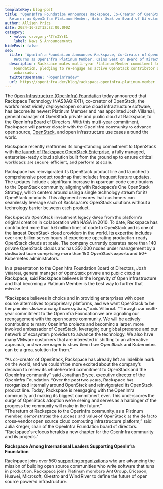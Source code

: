 ```yaml
---
templateKey: blog-post
title: "OpenInfra Foundation Announces Rackspace, Co-Creator of OpenStack,
  Returns as OpenInfra Platinum Member, Gains Seat on Board of Directors  "
author: Allison Price
date: 2024-10-22T12:22:00.000Z
category:
  - value: category-A7fnZYrE1
    label: News & Announcements
hidePost: false
seo:
  title: "OpenInfra Foundation Announces Rackspace, Co-Creator of OpenStack,
    Returns as OpenInfra Platinum Member, Gains Seat on Board of Directors  "
  description: Rackspace makes multi-year Platinum Member commitment to OpenInfra
    Foundation, pledging to re-engage as active OpenStack contributor and
    ambassador.
  twitterUsername: "@openinfradev"
  url: https://openinfra.dev/blog/rackspace-openinfra-platinum-member
---
```

The [Open Infrastructure (OpenInfra) Foundation](http://openinfra.dev) today announced that Rackspace Technology (NASDAQ:RXT), co-creator of OpenStack, the world’s most widely deployed open source cloud infrastructure software, has become its newest Platinum Member and has appointed Josh Villareal, general manager of OpenStack private and public cloud at Rackspace, to the OpenInfra Board of Directors. With this multi-year commitment, Rackspace will partner closely with the OpenInfra community to advance open source, [OpenStack](https://www.openstack.org/), and open infrastructure use cases around the world.

Rackspace recently reaffirmed its long-standing commitment to OpenStack with [the launch of Rackspace OpenStack Enterprise](https://www.globenewswire.com/news-release/2024/08/20/2932865/0/en/Rackspace-Technology-Delivers-on-Long-standing-Commitment-to-OpenStack-Community-with-Launch-of-OpenStack-Enterprise.html), a fully managed, enterprise-ready cloud solution built from the ground up to ensure critical workloads are secure, efficient, and perform at scale. 

Rackspace has reinvigorated its OpenStack product line and launched a comprehensive product roadmap that includes frequent feature updates. The updates include a significant increase in upstream code contributions to the OpenStack community, aligning with Rackspace’s One OpenStack Strategy, which centers around using a single technology stream for its OpenStack products. This alignment ensures that customers can seamlessly leverage each of Rackspace’s OpenStack solutions without a technology barrier between each product.

Rackspace’s OpenStack investment legacy dates from the platform’s original creation in collaboration with NASA in 2010. To date, Rackspace has contributed more than 5.6 million lines of code to OpenStack and is one of the largest OpenStack cloud providers in the world. Its expertise includes over one billion server hours of experience operating production-ready OpenStack clouds at scale. The company currently operates more than 140 private OpenStack clouds and has 350,000 nodes under management by a dedicated team comprising more than 150 OpenStack experts and 50+ Kubernetes administrators.

In a presentation to the OpenInfra Foundation Board of Directors, Josh Villareal, general manager of OpenStack private and public cloud at Rackspace, said Rackspace believes in the longevity of Open Infrastructure and that becoming a Platinum Member is the best way to further that mission. 

“Rackspace believes in choice and in providing enterprises with open source alternatives to proprietary platforms, and we want OpenStack to be the premier choice among those options,” said Villareal. “Through our multi-year commitment to the OpenInfra Foundation we are signaling our reengagement with the open source community. We will be actively contributing to many OpenInfra projects and becoming a larger, more involved ambassador of OpenStack, leveraging our global presence and our network of ecosystem providers to advance the technology. We also have many VMware customers that are interested in shifting to an alternative approach, and we are eager to show them how OpenStack and Kubernetes can be a great solution for them.”

“As co-creator of OpenStack, Rackspace has already left an indelible mark on the world, and we couldn’t be more excited about the company’s decision to renew its wholehearted commitment to OpenStack and the OpenInfra community,” said Jonathan Bryce, executive director of the OpenInfra Foundation. “Over the past two years, Rackspace has reorganized internally around OpenStack and reinvigorated its OpenStack product line. Today, Rackspace is reengaging with the OpenInfra community and making its biggest commitment ever. This underscores the surge of OpenStack adoption we’re seeing and serves as a harbinger of the progress the community will make in the future.”\
"The return of Rackspace to the OpenInfra community, as a Platinum member, demonstrates the success and value of OpenStack as the de facto cross-vendor open source cloud computing infrastructure platform,” said Julia Kreger, chair of the OpenInfra Foundation board of directors. “Rackspace's refocus heralds a new chapter for the OpenInfra community and its projects."

**Rackspace Among International Leaders Supporting OpenInfra Foundation**

Rackspace joins over 560 [supporting organizations](https://openinfra.dev/members/) who are advancing the mission of building open source communities who write software that runs in production. Rackspace joins Platinum members Ant Group, Ericsson, Huawei, Microsoft, Okestro and Wind River to define the future of open source powered infrastructure.